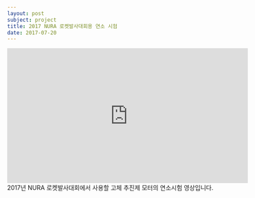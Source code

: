 ```yaml
---
layout: post
subject: project
title: 2017 NURA 로켓발사대회용 연소 시험 
date: 2017-07-20
---
```

<iframe width="560" height="315" src="https://youtu.be/FbZ9Ez_bOws" frameborder="0" allowfullscreen></iframe>
2017년 NURA 로켓발사대회에서 사용할 고체 추진제 모터의 연소시험 영상입니다.
